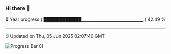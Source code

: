 ### Hi there 👋

⏳ Year progress { ████████████▁▁▁▁▁▁▁▁▁▁▁▁▁▁▁▁▁▁ } 42.49 %

---

⏰ Updated on Thu, 05 Jun 2025 02:07:40 GMT

![Progress Bar CI](https://github.com/DhruviPatel157/GitHub-Actions-Demo/workflows/Progress%20Bar%20CI/badge.svg)
